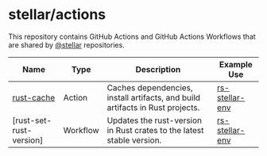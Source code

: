 # stellar/actions
This repository contains GitHub Actions and GitHub Actions Workflows that are shared by [@stellar] repositories.

| Name | Type | Description | Example Use |
| ---- | ---- | ----------- | ----------- |
| [rust-cache] | Action | Caches dependencies, install artifacts, and build artifacts in Rust projects. | [rs-stellar-env] |
| [rust-set-rust-version] | Workflow | Updates the rust-version in Rust crates to the latest stable version. | [rs-stellar-env] |

[@stellar]: https://github.com/stellar

[rust-cache]: ./rust-cache/action.yaml

[rs-stellar-env]: https://github.com/stellar/rs-stellar-env
